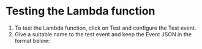 # Testing the Lambda function
1. To test the Lambda function, click on Test and configure the Test event.
2. Give a suitable name to the test event and keep the Event JSON in the format below:

